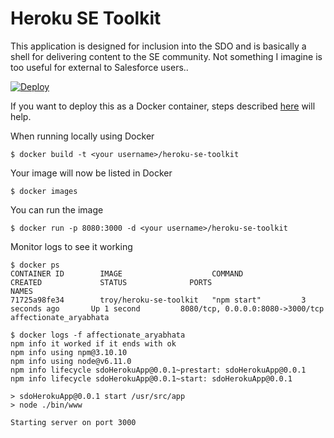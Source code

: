 # Heroku SE Toolkit

This application is designed for inclusion into the SDO and is basically a shell for delivering content to the SE community. 
Not something I imagine is too useful for external to Salesforce users..

[![Deploy](https://www.herokucdn.com/deploy/button.svg)](https://heroku.com/deploy)

If you want to deploy this as a Docker container, steps described [here](https://devcenter.heroku.com/articles/container-registry-and-runtime) will help. 

When running locally using Docker 

```
$ docker build -t <your username>/heroku-se-toolkit
```
Your image will now be listed in Docker

```
$ docker images
```

You can run the image

```
$ docker run -p 8080:3000 -d <your username>/heroku-se-toolkit
```

Monitor logs to see it working
```
$ docker ps
CONTAINER ID        IMAGE                    COMMAND             CREATED             STATUS              PORTS                              NAMES
71725a98fe34        troy/heroku-se-toolkit   "npm start"         3 seconds ago       Up 1 second         8080/tcp, 0.0.0.0:8080->3000/tcp   affectionate_aryabhata

$ docker logs -f affectionate_aryabhata
npm info it worked if it ends with ok
npm info using npm@3.10.10
npm info using node@v6.11.0
npm info lifecycle sdoHerokuApp@0.0.1~prestart: sdoHerokuApp@0.0.1
npm info lifecycle sdoHerokuApp@0.0.1~start: sdoHerokuApp@0.0.1

> sdoHerokuApp@0.0.1 start /usr/src/app
> node ./bin/www

Starting server on port 3000
```
